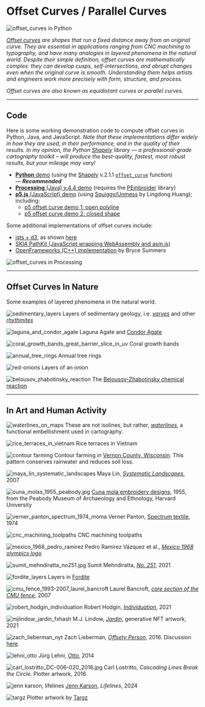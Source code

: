 # Offset Curves / Parallel Curves

![offset_curves in Python](python/wiggly_polyline.png)

*[Offset curves](https://en.wikipedia.org/wiki/Parallel_curve) are shapes that run a fixed distance away from an original curve. They are essential in applications ranging from CNC machining to typography, and have many analogies in layered phenomena in the natural world. Despite their simple definition, offset curves are mathematically complex: they can develop cusps, self-intersections, and abrupt changes even when the original curve is smooth. Understanding them helps artists and engineers work more precisely with form, structure, and process.*

*Offset curves are also known as equidistant curves or parallel curves.*


---

## Code

Here is some working demonstration code to compute offset curves in Python, Java, and JavaScript. *Note that these implementations differ widely in how they are used, in their performance, and in the quality of their results. In my opinion, the Python [Shapely](https://shapely.readthedocs.io/en/stable/) library — a professional-grade cartography toolkit – will produce the best-quality, fastest, most robust results, but your mileage may vary!*

* [**Python** demo](python/README.md) (using the [Shapely](https://shapely.readthedocs.io/en/stable/) v.2.1.1 [`offset_curve`](https://shapely.readthedocs.io/en/2.1.1/reference/shapely.offset_curve.html) function) — ***Recommended***
* [**Processing** (Java) v.4.4 demo](processing/offset_curves/offset_curves.pde) (requires the [PEmbroider](https://github.com/CreativeInquiry/PEmbroider) library)
* [**p5.js** (JavaScript) demo](p5js/) (using [Squiggy/Unmess](https://github.com/LingDong-/squiggy) by Lingdong Huang); including:
	* [p5 offset curve demo 1: open polyline](https://editor.p5js.org/golan/sketches/3weJl07Re)
	* [p5 offset curve demo 2: closed shape](https://editor.p5js.org/golan/sketches/hJ--ERIWQ)

Some additional implementations of offset curves include: 

* [jsts + d3](https://github.com/bjornharrtell/jsts), as shown [here](https://observablehq.com/@rveciana/coastal-vignettes-with-jsts-d3js)
* [SKIA PathKit (JavaScript wrapping WebAssembly and asm.js)](https://skia.org/docs/user/modules/pathkit/#pathkit) 
* [OpenFrameworks (C++) implementation](https://github.com/Bryce-Summers/ofxScribbleSegmenter/blob/master/src/OffsetCurves.cpp) by Bryce Summers


![offset_curves in Processing](processing/offset_curves/offset_curves_output.png)



---

## Offset Curves In Nature

Some examples of layered phenomena in the natural world.

![sedimentary_layers](img/sedimentary_layers.jpg)
Layers of sedimentary geology, i.e. [*varves*](https://en.wikipedia.org/wiki/Varve) and other [*rhythmites*](https://en.wikipedia.org/wiki/Rhythmite)

![laguna_and_condor_agate](img/laguna_and_condor_agate.jpg)
Laguna Agate and [Condor Agate](https://en.wikipedia.org/wiki/Condor_agate)

![coral_growth_bands_great_barrier_slice_in_uv](img/coral_growth_bands_great_barrier_slice_in_uv.jpg)
Coral growth bands

![annual_tree_rings](img/annual_tree_rings.jpg)
Annual tree rings

![red-onions](img/red-onions.jpg)
Layers of an onion

![belousov_zhabotinsky_reaction](img/belousov_zhabotinsky_reaction.jpg)
The [Belousov-Zhabotinsky chemical reaction](https://www.youtube.com/watch?v=jRQAndvF4sM)


---

## In Art and Human Activity

![waterlines_on_maps](img/waterlines_on_maps.jpg)
These are not isolines, but rather, [*waterlines*](https://observablehq.com/@oliviafvane/ii-drawing-waterlines-on-maps), a functional embellishment used in cartography.

![rice_terraces_in_vietnam](img/rice_terraces_in_vietnam.jpg)
Rice terraces in Vietnam

![contour farming](img/contour_farming.jpg)
Contour farming in [Vernon County, Wisconsin](https://www.google.com/maps/@43.5997103,-90.9630865,2465m/data=!3m1!1e3?entry=ttu&g_ep=EgoyMDI1MDgwNi4wIKXMDSoASAFQAw%3D%3D). This pattern conserves rainwater and reduces soil loss.

![maya_lin_systematic_landscapes](img/maya_lin_systematic_landscapes.jpg)
Maya Lin, [*Systematic Landscapes*](https://camstl.org/exhibitions/maya-lin-systematic-landscapes/), 2007

![cuna_molas_1955_peabody.jpg](img/cuna_molas_1955_peabody.jpg)
[Cuna mola embroidery designs](https://www.jstor.org/stable/community.15377658), 1955, from the Peabody Museum of Archaeology and Ethnology, Harvard University

![verner_panton_spectrum_1974_moma](img/verner_panton_spectrum_1974_moma.jpg)
Verner Panton, [Spectrum textile](https://www.moma.org/collection/works/292747), 1974

![cnc_machining_toolpaths](img/cnc_machining_toolpaths.png)
CNC machining toolpaths

![mexico_1968_pedro_ramirez](img/mexico_1968_pedro_ramirez.jpg)
Pedro Ramírez Vázquez et al., [*Mexico 1968 olympics logo*](https://www.logohistories.com/p/folk-art-psychedelia)

![sumit_mehndiratta_no251.jpg](img/sumit_mehndiratta_no251.jpg)
Sumit Mehndiratta, [*No. 251*](https://www.artfinder.com/product/composition-no-251-5a215/), 2021

![fordite_layers](img/fordite_layers.jpg)
Layers in [Fordite](https://en.wikipedia.org/wiki/Fordite)

![cmu_fence_1993-2007_laurel_bancroft](img/cmu_fence_1993-2007_laurel_bancroft.jpg)
Laurel Bancroft, [*core section of the CMU fence*](https://www.flickr.com/photos/golanlevin/2426520046), 2007

![robert_hodgin_individuation](img/robert_hodgin_individuation.jpg)
Robert Hodgin, [*Individuation*](https://roberthodgin.com/project/individuation), 2021

![mjlindow_jardin_fxhash](img/mjlindow_jardin_fxhash.jpg)
M.J. Lindow, [*Jardin*](https://www.fxhash.xyz/project/jardin), generative NFT artwork, 2021
![zach_lieberman_nyt](img/zach_lieberman_nyt.jpg)
Zach Lieberman, [*Offsety Person*](https://www.instagram.com/p/BHBKPsgAOA0/), 2016. Discussion [here](https://zachlieberman.medium.com/daily-sketches-2016-28586d8f008e#:~:text=When%20I%20mentioned%20this%20problem%20to%20Golan%20Levin%2C%20he%20connected%20me%20with%20Bryce%20Summers%2C%20whose%20ofxScribbleSegmenter%20helped%20solve%20for%20self%20intersection%20of%20those%20polygon%20offsets%20and%20I%20was%20able%20to%20do%20offsets%20pretty%20fast). 

![lehni_otto](img/lehni_otto.jpg)
Jürg Lehni, [*Otto*](https://vimeo.com/129666491), 2014

![carl_lostritto_DC-006-020_2016.jpg](img/carl_lostritto_DC-006-020_2016.jpg)
Carl Lostritto, *Cascading Lines Break the Circle*. Plotter artwork, 2016

![jenn karson, lifelines](img/jenn_karson_lifelines7604.jpg)
[Jenn Karson](https://jennkarson.studio/), *Lifelines*, 2024

![targz](img/targz.jpg)
Plotter artwork by [Targz](https://www.instagram.com/targz/?hl=en)
